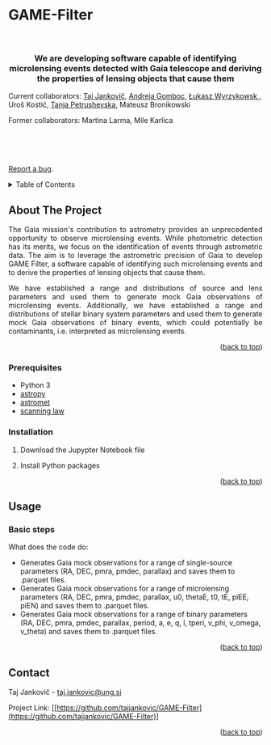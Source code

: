 # GAME-Filter

<div id="top"></div>
<!--
*** README template is from: https://github.com/othneildrew/Best-README-Template
-->



<!-- PROJECT SHIELDS -->
<!--
*** I'm using markdown "reference style" links for readability.
*** Reference links are enclosed in brackets [ ] instead of parentheses ( ).
*** See the bottom of this document for the declaration of the reference variables
*** for contributors-url, forks-url, etc. This is an optional, concise syntax you may use.
*** https://www.markdownguide.org/basic-syntax/#reference-style-links
-->
 <!-- [![Contributors][contributors-shield]][contributors-url]
[![Forks][forks-shield]][forks-url]
[![Stargazers][stars-shield]][stars-url]
[![Issues][issues-shield]][issues-url]
  [![MIT License][license-shield]][license-url]
  [![LinkedIn][linkedin-shield]][linkedin-url] -->



<!-- PROJECT LOGO -->
<br />


  <h3 align="center">We are developing software capable of identifying microlensing events detected with Gaia telescope and deriving the properties of lensing objects that cause them</h3>
<p align="left">Current collaborators: <a href="https://www2.ung.si/~tj0014/">Taj Jankovič</a>, <a href="https://www2.ung.si/~agomboc/ag/About_Me.html">Andreja Gomboc</a>, <a href="https://wyrzykow.wixsite.com/lukasz">Łukasz Wyrzykowsk </a>, Uroš Kostić, <a href="[https://www2.ung.si/~agomboc/ag/About_Me.html](https://www2.ung.si/~tpetrushevska/)">Tanja Petrushevska</a>, Mateusz Bronikowski  </p>
<p align="left">Former collaborators: Martina Larma, Mile Karlica</p>
  <p align="center">
    <br />
     <!-- <a href="https://github.com/othneildrew/Best-README-Template"><strong>Explore the docs »</strong></a>  -->
    <br />
    <br />
   <!-- <a href="https://github.com/othneildrew/Best-README-Template">View Demo</a>  -->

[Report a bug](https://github.com/tajjankovic/GAME-Filter/issues).

  
 <!--   <a href="issues">Request Feature</a>  -->
  </p>
</div>



<!-- TABLE OF CONTENTS -->
<details>
  <summary>Table of Contents</summary>
  <ol>
    <li>
      <a href="#about-the-project">About The Project</a>
      <ul>
               <li><a href="#prerequisites">Prerequisites</a></li>
               <li><a href="#installation">Installation</a></li>
      </ul>
    </li>
    <li><a href="#usage">Usage</a></li>
      <ul>
         <li><a href="#basic-steps">Basic Steps</a></li>
         <li><a href="#running-the-code">Running the code</a></li>
      </ul>
    </li>
   <!-- <li><a href="#roadmap">Roadmap</a></li> -->
  <!--   <li><a href="#contributing">Contributing</a></li> -->
  <!--   <li><a href="#license">License</a></li> -->
    <li><a href="#contact">Contact</a></li>
  </ol>
</details>



<!-- ABOUT THE PROJECT -->
## About The Project

<!-- [![Product Name Screen Shot][product-screenshot]](https://example.com)  -->

<p align="justify">  The Gaia mission's contribution to astrometry provides an unprecedented opportunity to
observe microlensing events. While photometric detection has its merits, we focus on the
identification of events through astrometric data. The aim is to leverage the astrometric
precision of Gaia to develop GAME Filter, a software capable of identifying such
microlensing events and to derive the properties of lensing objects that cause them. 


<p align="justify"> We have established a range and distributions of source and lens parameters and used
them to generate mock Gaia observations of microlensing events. Additionally, we have established a range and distributions of stellar binary system parameters and
used them to generate mock Gaia observations of binary events, which could potentially be
contaminants, i.e. interpreted as microlensing events.



<p align="right">(<a href="#top">back to top</a>)</p>






<!-- ### Built With -->

<!-- This section should list any major frameworks/libraries used to bootstrap your project. Leave any add-ons/plugins for the acknowledgements section. Here are a few examples. -->





### Prerequisites

* Python 3
* [astropy](https://www.astropy.org/)
* [astromet](https://github.com/zpenoyre/astromet.py)
* [scanning law](https://github.com/gaiaverse/scanninglaw)

### Installation



1. Download the Jupypter Notebook file
 
2. Install Python packages
   
<!-- * Instructions for installation on macOS Monterey 12:
   ```sh
   pip3 install matplotlib, pandas, healpy, pygeos, basemap

   ```-->
<!-- * Instructions for installation on Ubuntu 20.04:-->
<!-- * Instructions for installation on Windows 10:-->

                
<p align="right">(<a href="#top">back to top</a>)</p>



<!-- USAGE EXAMPLES -->
## Usage

### Basic steps

What does the code do:
* Generates Gaia mock observations for a range of single-source parameters (RA, DEC, pmra, pmdec, parallax) and saves them to .parquet files.
* Generates Gaia mock observations for a range of microlensing parameters (RA, DEC, pmra, pmdec, parallax, u0, thetaE, t0, tE, piEE, piEN) and saves them to .parquet files.
* Generates Gaia mock observations for a range of binary parameters (RA, DEC, pmra, pmdec, parallax, period, a, e, q, l, tperi, v_phi, v_omega, v_theta) and saves them to .parquet files.

     
<!--
### Running the code

* E.g. from the command line for $\Delta z=0.6$ and 1.2:
   ```sh
   python3.8 outflow.py --dz_list 0.6 1.2
   ```
-->



   

<p align="right">(<a href="#top">back to top</a>)</p>



<!-- ROADMAP-->

<!-- See the [open issues](https://github.com/othneildrew/Best-README-Template/issues) for a full list of proposed features (and known issues).




<!-- CONTRIBUTING 
## Contributing

Contributions are what make the open source community such an amazing place to learn, inspire, and create. Any contributions you make are **greatly appreciated**.

If you have a suggestion that would make this better, please fork the repo and create a pull request. You can also simply open an issue with the tag "enhancement".
Don't forget to give the project a star! Thanks again!

1. Fork the Project
2. Create your Feature Branch (`git checkout -b feature/AmazingFeature`)
3. Commit your Changes (`git commit -m 'Add some AmazingFeature'`)
4. Push to the Branch (`git push origin feature/AmazingFeature`)
5. Open a Pull Request

<p align="right">(<a href="#top">back to top</a>)</p> -->



<!-- LICENSE 
## License

Distributed under the MIT License. See `LICENSE.txt` for more information.

<p align="right">(<a href="#top">back to top</a>)</p> -->



<!-- CONTACT -->
## Contact

Taj Jankovič - taj.jankovic@ung.si

Project Link: [[https://github.com/tajjankovic/GAME-Filter](https://github.com/tajjankovic/GAME-Filter)]

<p align="right">(<a href="#top">back to top</a>)</p>



<!-- ACKNOWLEDGMENTS -->
<!-- ## References
<a id="1">[1]</a> 
Bonnerot C., Lu W., 2020, Monthly Notices of the Royal Astronomical Society.

<a id="2">[2]</a> 
Bonnerot C., Lu W., 2020, Monthly Notices of the Royal Astronomical Society.

<a id="3">[3]</a> 
Bonnerot C., Lu W., 2020, Monthly Notices of the Royal Astronomical Society.

<a id="4">[4]</a> 
Bonnerot C., Lu W., 2020, Monthly Notices of the Royal Astronomical Society.

<a id="5">[5]</a> 
Bonnerot C., Lu W., 2020, Monthly Notices of the Royal Astronomical Society.

<a id="6">[6]</a> 
Bonnerot C., Lu W., 2020, Monthly Notices of the Royal Astronomical Society.

<a id="7">[7]</a> 
Bonnerot C., Lu W., 2020, Monthly Notices of the Royal Astronomical Society.

<a id="8">[8]</a> 
Bonnerot C., Lu W., 2020, Monthly Notices of the Royal Astronomical Society.

<a id="9">[9]</a> 
Bonnerot C., Lu W., 2020, Monthly Notices of the Royal Astronomical Society.

 -->


<!-- Use this space to list resources you find helpful and would like to give credit to. I've included a few of my favorites to kick things off!

* [Choose an Open Source License](https://choosealicense.com)
* [GitHub Emoji Cheat Sheet](https://www.webpagefx.com/tools/emoji-cheat-sheet) -->




<!-- MARKDOWN LINKS & IMAGES  -->
<!-- https://www.markdownguide.org/basic-syntax/#reference-style-links 
[contributors-shield]: https://img.shields.io/github/contributors/othneildrew/Best-README-Template.svg?style=for-the-badge

[license-shield]: https://img.shields.io/github/license/othneildrew/Best-README-Template.svg?style=for-the-badge
[license-url]: https://github.com/othneildrew/Best-README-Template/blob/master/LICENSE.txt
[linkedin-shield]: https://img.shields.io/badge/-LinkedIn-black.svg?style=for-the-badge&logo=linkedin&colorB=555
[linkedin-url]: https://linkedin.com/in/othneildrew
[product-screenshot]: images/screenshot.png
-->
